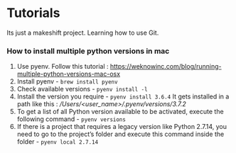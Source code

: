 Tutorials
====================

Its just a makeshift project. Learning how to use Git.

### How to install multiple python versions in mac

1. Use pyenv. Follow this tutorial : https://weknowinc.com/blog/running-multiple-python-versions-mac-osx
2. Install pyenv  -
    ``brew install pyenv``
3. Check available versions -
    ``pyenv install -l``
4. Install the version you require -
    ``pyenv install 3.6.4``
    It gets installed in a path like this : */Users/<user_name>/.pyenv/versions/3.7.2*
5. To get a list of all Python version available to be activated, execute the following command -
    ``pyenv versions``
6. If there is a project that requires a legacy version like Python 2.7.14, you need to go to the project’s folder and execute this command inside the folder - 
    ``pyenv local 2.7.14``

